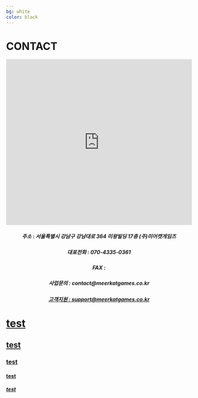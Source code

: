 ```yaml
---
bg: white
color: black
---
```


# CONTACT

<iframe src="https://www.google.com/maps/embed?pb=!1m18!1m12!1m3!1d1582.7612505906102!2d127.02859328696883!3d37.495592997464044!2m3!1f0!2f0!3f0!3m2!1i1024!2i768!4f13.1!3m3!1m2!1s0x0%3A0x0!2zMzfCsDI5JzQ0LjEiTiAxMjfCsDAxJzQ1LjciRQ!5e0!3m2!1sko!2skr!4v1533521760110" width="100%" height="450" frameborder="0" style="border:0" allowfullscreen></iframe>


<center><h5>주소 : 서울특별시 강남구 강남대로 364 미왕빌딩 17층 (주)미어캣게임즈</h5></center>
<center><h5>대표전화 : 070-4335-0361</h5></center>
<center><h5>FAX : </h5></center>
<center><h5>사업문의 : contact@meerkatgames.co.kr<a href="mailto:contact@meerkatgames.co.kr"></h5></center>
<center><h5>고객지원 : support@meerkatgames.co.kr<a href="mailto:support@meerkatgames.co.kr"></h5></center>

# test
## test
### test
#### test
##### test
